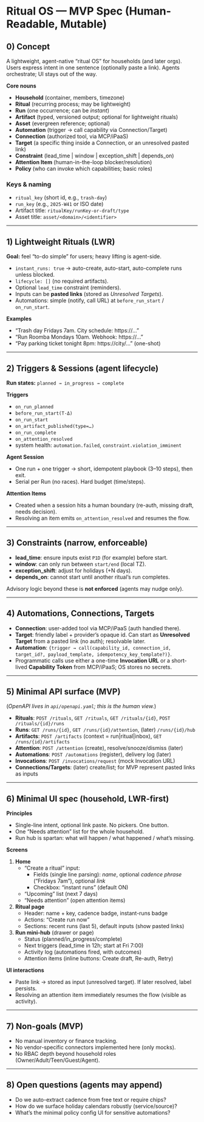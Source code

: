 # Ritual OS — MVP Spec (Human-Readable, Mutable)

## 0) Concept

A lightweight, agent-native “ritual OS” for households (and later orgs). Users express intent in one sentence (optionally paste a link). Agents orchestrate; UI stays out of the way.

**Core nouns**

- **Household** (container, members, timezone)
- **Ritual** (recurring process; may be lightweight)
- **Run** (one occurrence; can be _instant_)
- **Artifact** (typed, versioned output; optional for lightweight rituals)
- **Asset** (evergreen reference; optional)
- **Automation** (trigger → call capability via Connection/Target)
- **Connection** (authorized tool, via MCP/iPaaS)
- **Target** (a specific thing inside a Connection, or an unresolved pasted link)
- **Constraint** (lead_time | window | exception_shift | depends_on)
- **Attention Item** (human-in-the-loop blocker/resolution)
- **Policy** (who can invoke which capabilities; basic roles)

### Keys & naming

- `ritual_key` (short id, e.g., `trash-day`)
- `run_key` (e.g., `2025-W41` or ISO date)
- Artifact title: `ritualKey/runKey-or-draft/type`
- Asset title: `asset/<domain>/<identifier>`

---

## 1) Lightweight Rituals (LWR)

**Goal:** feel “to-do simple” for users; heavy lifting is agent-side.

- `instant_runs: true` → auto-create, auto-start, auto-complete runs unless blocked.
- `lifecycle: []` (no required artifacts).
- Optional `lead_time` constraint (reminders).
- Inputs can be **pasted links** (stored as _Unresolved Targets_).
- Automations: simple (notify, call URL) at `before_run_start` / `on_run_start`.

**Examples**

- “Trash day Fridays 7am. City schedule: https://…”
- “Run Roomba Mondays 10am. Webhook: https://…”
- “Pay parking ticket tonight 8pm: https://city/…” (one-shot)

---

## 2) Triggers & Sessions (agent lifecycle)

**Run states:** `planned → in_progress → complete`

**Triggers**

- `on_run_planned`
- `before_run_start(T-Δ)`
- `on_run_start`
- `on_artifact_published(type=…)`
- `on_run_complete`
- `on_attention_resolved`
- system health: `automation.failed`, `constraint.violation_imminent`

**Agent Session**

- One run + one trigger → short, idempotent playbook (3–10 steps), then exit.
- Serial per Run (no races). Hard budget (time/steps).

**Attention Items**

- Created when a session hits a human boundary (re-auth, missing draft, needs decision).
- Resolving an item emits `on_attention_resolved` and resumes the flow.

---

## 3) Constraints (narrow, enforceable)

- **lead_time**: ensure inputs exist `P1D` (for example) before start.
- **window**: can only run between `start/end` (local TZ).
- **exception_shift**: adjust for holidays (+N days).
- **depends_on**: cannot start until another ritual’s run completes.

Advisory logic beyond these is **not enforced** (agents may nudge only).

---

## 4) Automations, Connections, Targets

- **Connection**: user-added tool via MCP/iPaaS (auth handled there).
- **Target**: friendly label + provider’s opaque id. Can start as **Unresolved Target** from a pasted link (no auth); resolvable later.
- **Automation**: `{trigger → call(capability_id, connection_id, target_id?, payload_template, idempotency_key_template?)}`.
- Programmatic calls use either a one-time **Invocation URL** or a short-lived **Capability Token** from MCP/iPaaS; OS stores no secrets.

---

## 5) Minimal API surface (MVP)

(_OpenAPI lives in `api/openapi.yaml`; this is the human view._)

- **Rituals**: `POST /rituals`, `GET /rituals`, `GET /rituals/{id}`, `POST /rituals/{id}/runs`
- **Runs**: `GET /runs/{id}`, `GET /runs/{id}/attention`, (later) `/runs/{id}/hub`
- **Artifacts**: `POST /artifacts` (context = run|ritual|inbox), `GET /runs/{id}/artifacts`
- **Attention**: `POST /attention` (create), resolve/snooze/dismiss (later)
- **Automations**: `POST /automations` (register), delivery log (later)
- **Invocations**: `POST /invocations/request` (mock Invocation URL)
- **Connections/Targets**: (later) create/list; for MVP represent pasted links as inputs

---

## 6) Minimal UI spec (household, LWR-first)

**Principles**

- Single-line intent, optional link paste. No pickers. One button.
- One “Needs attention” list for the whole household.
- Run hub is spartan: what will happen / what happened / what’s missing.

**Screens**

1. **Home**
   - “Create a ritual” input:
     - Fields (single line parsing): _name_, optional _cadence phrase_ (“Fridays 7am”), optional _link_
     - Checkbox: “instant runs” (default ON)
   - “Upcoming” list (next 7 days)
   - “Needs attention” (open attention items)
2. **Ritual page**
   - Header: name + key, cadence badge, instant-runs badge
   - Actions: “Create run now”
   - Sections: recent runs (last 5), default inputs (show pasted links)
3. **Run mini-hub** (drawer or page)
   - Status (planned/in_progress/complete)
   - Next triggers (lead_time in 12h; start at Fri 7:00)
   - Activity log (automations fired, with outcomes)
   - Attention items (inline buttons: Create draft, Re-auth, Retry)

**UI interactions**

- Paste link → stored as input (unresolved target). If later resolved, label persists.
- Resolving an attention item immediately resumes the flow (visible as activity).

---

## 7) Non-goals (MVP)

- No manual inventory or finance tracking.
- No vendor-specific connectors implemented here (only mocks).
- No RBAC depth beyond household roles (Owner/Adult/Teen/Guest/Agent).

---

## 8) Open questions (agents may append)

- Do we auto-extract cadence from free text or require chips?
- How do we surface holiday calendars robustly (service/source)?
- What’s the minimal policy config UI for sensitive automations?

